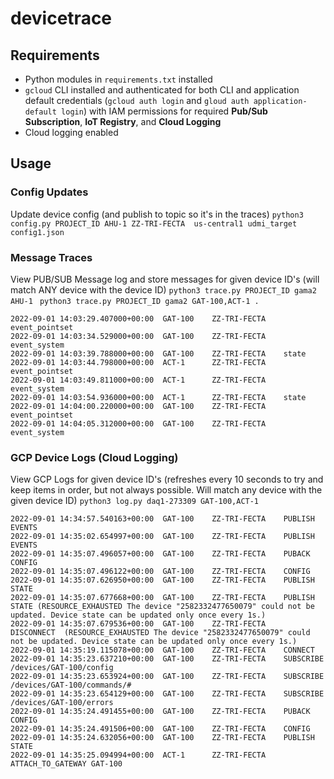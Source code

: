 # devicetrace

## Requirements
- Python modules in `requirements.txt` installed
- `gcloud` CLI installed and authenticated for both CLI and application default credentials (`gcloud auth login` and `gloud auth application-default login`) with IAM permissions for required **Pub/Sub Subscription**, **IoT Registry**, and **Cloud Logging**
- Cloud logging enabled 

## Usage

### Config Updates
Update device config (and publish to topic so it's in the traces)
`python3 config.py PROJECT_ID AHU-1 ZZ-TRI-FECTA  us-central1 udmi_target config1.json`

### Message Traces
View PUB/SUB Message log and store messages for given device ID's (will match ANY device with the device ID)
`python3 trace.py PROJECT_ID gama2 AHU-1 `
`python3 trace.py PROJECT_ID gama2 GAT-100,ACT-1 .`

```
2022-09-01 14:03:29.407000+00:00  GAT-100    ZZ-TRI-FECTA    event_pointset
2022-09-01 14:03:34.529000+00:00  GAT-100    ZZ-TRI-FECTA    event_system
2022-09-01 14:03:39.788000+00:00  GAT-100    ZZ-TRI-FECTA    state
2022-09-01 14:03:44.798000+00:00  ACT-1      ZZ-TRI-FECTA    event_pointset
2022-09-01 14:03:49.811000+00:00  ACT-1      ZZ-TRI-FECTA    event_system
2022-09-01 14:03:54.936000+00:00  ACT-1      ZZ-TRI-FECTA    state
2022-09-01 14:04:00.220000+00:00  GAT-100    ZZ-TRI-FECTA    event_pointset
2022-09-01 14:04:05.312000+00:00  GAT-100    ZZ-TRI-FECTA    event_system
```

### GCP Device Logs (Cloud Logging)
View GCP Logs for given device ID's (refreshes every 10 seconds to try and keep items in order, but not always possible. Will match any device with the given device ID)
`python3 log.py daq1-273309 GAT-100,ACT-1`

```
2022-09-01 14:34:57.540163+00:00  GAT-100    ZZ-TRI-FECTA    PUBLISH EVENTS
2022-09-01 14:35:02.654997+00:00  GAT-100    ZZ-TRI-FECTA    PUBLISH EVENTS
2022-09-01 14:35:07.496057+00:00  GAT-100    ZZ-TRI-FECTA    PUBACK CONFIG
2022-09-01 14:35:07.496122+00:00  GAT-100    ZZ-TRI-FECTA    CONFIG 
2022-09-01 14:35:07.626950+00:00  GAT-100    ZZ-TRI-FECTA    PUBLISH STATE
2022-09-01 14:35:07.677668+00:00  GAT-100    ZZ-TRI-FECTA    PUBLISH STATE (RESOURCE_EXHAUSTED The device "2582332477650079" could not be updated. Device state can be updated only once every 1s.)
2022-09-01 14:35:07.679536+00:00  GAT-100    ZZ-TRI-FECTA    DISCONNECT  (RESOURCE_EXHAUSTED The device "2582332477650079" could not be updated. Device state can be updated only once every 1s.)
2022-09-01 14:35:19.115078+00:00  GAT-100    ZZ-TRI-FECTA    CONNECT 
2022-09-01 14:35:23.637210+00:00  GAT-100    ZZ-TRI-FECTA    SUBSCRIBE /devices/GAT-100/config
2022-09-01 14:35:23.653924+00:00  GAT-100    ZZ-TRI-FECTA    SUBSCRIBE /devices/GAT-100/commands/#
2022-09-01 14:35:23.654129+00:00  GAT-100    ZZ-TRI-FECTA    SUBSCRIBE /devices/GAT-100/errors
2022-09-01 14:35:24.491455+00:00  GAT-100    ZZ-TRI-FECTA    PUBACK CONFIG
2022-09-01 14:35:24.491506+00:00  GAT-100    ZZ-TRI-FECTA    CONFIG 
2022-09-01 14:35:24.632056+00:00  GAT-100    ZZ-TRI-FECTA    PUBLISH STATE
2022-09-01 14:35:25.094994+00:00  ACT-1      ZZ-TRI-FECTA    ATTACH_TO_GATEWAY GAT-100
```
